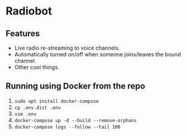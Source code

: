 # Radiobot

## Features

* Live radio re-streaming to voice channels.
* Automatically turned on/off when someone joins/leaves the bound channel.
* Other cool things.

## Running using Docker from the repo

1. `sudo apt install docker-compose`
2. `cp .env.dist .env`
3. `vim .env`
4. `docker-compose up -d --build --remove-orphans`
5. `docker-compose logs --follow --tail 100`
